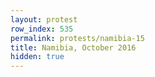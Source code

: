 ```yaml
---
layout: protest
row_index: 535
permalink: protests/namibia-15
title: Namibia, October 2016
hidden: true
---
```

